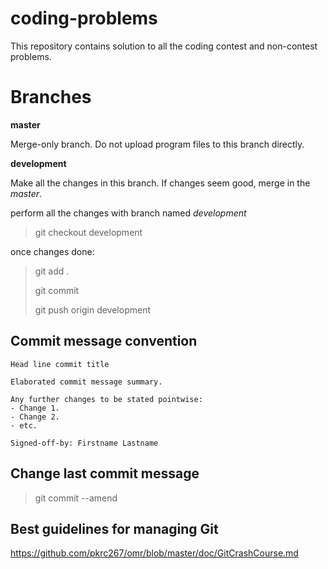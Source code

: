 # coding-problems
This repository contains solution to all the coding contest and non-contest problems.

# Branches
**master**

Merge-only branch. Do not upload program files to this branch directly.

**development**

Make all the changes in this branch. If changes seem good, merge in the *master*.

perform all the changes with branch named *development*
> git checkout development


once changes done:
> git add .
> 
> git commit
> 
> git push origin development


## Commit message convention
    Head line commit title

    Elaborated commit message summary.

    Any further changes to be stated pointwise:
    - Change 1.
    - Change 2.
    - etc.

    Signed-off-by: Firstname Lastname


## Change last commit message
> git commit --amend

## Best guidelines for managing Git
https://github.com/pkrc267/omr/blob/master/doc/GitCrashCourse.md
